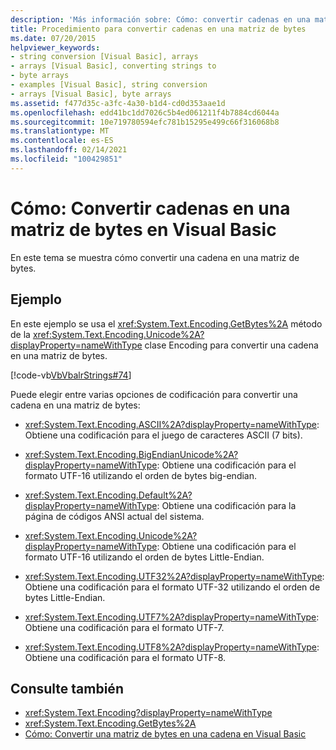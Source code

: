 ```yaml
---
description: 'Más información sobre: Cómo: convertir cadenas en una matriz de bytes en Visual Basic'
title: Procedimiento para convertir cadenas en una matriz de bytes
ms.date: 07/20/2015
helpviewer_keywords:
- string conversion [Visual Basic], arrays
- arrays [Visual Basic], converting strings to
- byte arrays
- examples [Visual Basic], string conversion
- arrays [Visual Basic], byte arrays
ms.assetid: f477d35c-a3fc-4a30-b1d4-cd0d353aae1d
ms.openlocfilehash: edd41bc1dd7026c5b4ed061211f4b7884cd6044a
ms.sourcegitcommit: 10e719780594efc781b15295e499c66f316068b8
ms.translationtype: MT
ms.contentlocale: es-ES
ms.lasthandoff: 02/14/2021
ms.locfileid: "100429851"
---
```

# <a name="how-to-convert-strings-into-an-array-of-bytes-in-visual-basic"></a>Cómo: Convertir cadenas en una matriz de bytes en Visual Basic

En este tema se muestra cómo convertir una cadena en una matriz de bytes.  
  
## <a name="example"></a>Ejemplo  

 En este ejemplo se usa el <xref:System.Text.Encoding.GetBytes%2A> método de la <xref:System.Text.Encoding.Unicode%2A?displayProperty=nameWithType> clase Encoding para convertir una cadena en una matriz de bytes.  
  
 [!code-vb[VbVbalrStrings#74](~/samples/snippets/visualbasic/VS_Snippets_VBCSharp/VbVbalrStrings/VB/Class2.vb#74)]  
  
 Puede elegir entre varias opciones de codificación para convertir una cadena en una matriz de bytes:  
  
- <xref:System.Text.Encoding.ASCII%2A?displayProperty=nameWithType>: Obtiene una codificación para el juego de caracteres ASCII (7 bits).  
  
- <xref:System.Text.Encoding.BigEndianUnicode%2A?displayProperty=nameWithType>: Obtiene una codificación para el formato UTF-16 utilizando el orden de bytes big-endian.  
  
- <xref:System.Text.Encoding.Default%2A?displayProperty=nameWithType>: Obtiene una codificación para la página de códigos ANSI actual del sistema.  
  
- <xref:System.Text.Encoding.Unicode%2A?displayProperty=nameWithType>: Obtiene una codificación para el formato UTF-16 utilizando el orden de bytes Little-Endian.  
  
- <xref:System.Text.Encoding.UTF32%2A?displayProperty=nameWithType>: Obtiene una codificación para el formato UTF-32 utilizando el orden de bytes Little-Endian.  
  
- <xref:System.Text.Encoding.UTF7%2A?displayProperty=nameWithType>: Obtiene una codificación para el formato UTF-7.  
  
- <xref:System.Text.Encoding.UTF8%2A?displayProperty=nameWithType>: Obtiene una codificación para el formato UTF-8.  
  
## <a name="see-also"></a>Consulte también

- <xref:System.Text.Encoding?displayProperty=nameWithType>
- <xref:System.Text.Encoding.GetBytes%2A>
- [Cómo: Convertir una matriz de bytes en una cadena en Visual Basic](how-to-convert-an-array-of-bytes-into-a-string.md)
